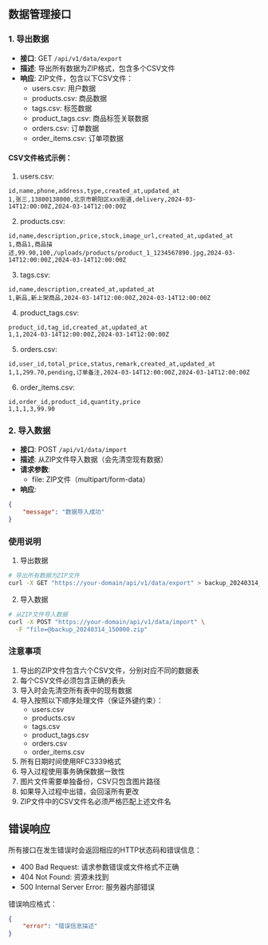 ## 数据管理接口

### 1. 导出数据
- **接口**: GET `/api/v1/data/export`
- **描述**: 导出所有数据为ZIP格式，包含多个CSV文件
- **响应**: ZIP文件，包含以下CSV文件：
  - users.csv: 用户数据
  - products.csv: 商品数据
  - tags.csv: 标签数据
  - product_tags.csv: 商品标签关联数据
  - orders.csv: 订单数据
  - order_items.csv: 订单项数据

#### CSV文件格式示例：

1. users.csv:
```csv
id,name,phone,address,type,created_at,updated_at
1,张三,13800138000,北京市朝阳区xxx街道,delivery,2024-03-14T12:00:00Z,2024-03-14T12:00:00Z
```

2. products.csv:
```csv
id,name,description,price,stock,image_url,created_at,updated_at
1,商品1,商品描述,99.90,100,/uploads/products/product_1_1234567890.jpg,2024-03-14T12:00:00Z,2024-03-14T12:00:00Z
```

3. tags.csv:
```csv
id,name,description,created_at,updated_at
1,新品,新上架商品,2024-03-14T12:00:00Z,2024-03-14T12:00:00Z
```

4. product_tags.csv:
```csv
product_id,tag_id,created_at,updated_at
1,1,2024-03-14T12:00:00Z,2024-03-14T12:00:00Z
```

5. orders.csv:
```csv
id,user_id,total_price,status,remark,created_at,updated_at
1,1,299.70,pending,订单备注,2024-03-14T12:00:00Z,2024-03-14T12:00:00Z
```

6. order_items.csv:
```csv
id,order_id,product_id,quantity,price
1,1,1,3,99.90
```

### 2. 导入数据
- **接口**: POST `/api/v1/data/import`
- **描述**: 从ZIP文件导入数据（会先清空现有数据）
- **请求参数**: 
  - file: ZIP文件（multipart/form-data）
- **响应**:
```json
{
    "message": "数据导入成功"
}
```

### 使用说明

1. 导出数据
```bash
# 导出所有数据为ZIP文件
curl -X GET "https://your-domain/api/v1/data/export" > backup_20240314_150000.zip
```

2. 导入数据
```bash
# 从ZIP文件导入数据
curl -X POST "https://your-domain/api/v1/data/import" \
  -F "file=@backup_20240314_150000.zip"
```

### 注意事项
1. 导出的ZIP文件包含六个CSV文件，分别对应不同的数据表
2. 每个CSV文件必须包含正确的表头
3. 导入时会先清空所有表中的现有数据
4. 导入按照以下顺序处理文件（保证外键约束）：
   - users.csv
   - products.csv
   - tags.csv
   - product_tags.csv
   - orders.csv
   - order_items.csv
5. 所有日期时间使用RFC3339格式
6. 导入过程使用事务确保数据一致性
7. 图片文件需要单独备份，CSV只包含图片路径
8. 如果导入过程中出错，会回滚所有更改
9. ZIP文件中的CSV文件名必须严格匹配上述文件名

## 错误响应
所有接口在发生错误时会返回相应的HTTP状态码和错误信息：

- 400 Bad Request: 请求参数错误或文件格式不正确
- 404 Not Found: 资源未找到
- 500 Internal Server Error: 服务器内部错误

错误响应格式：
```json
{
    "error": "错误信息描述"
}
```
